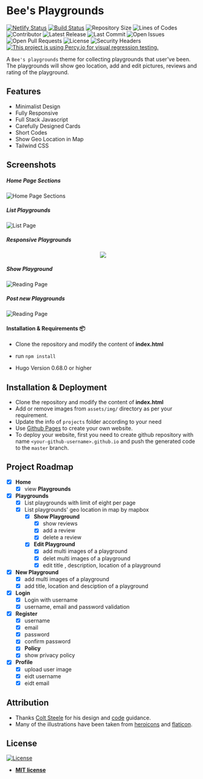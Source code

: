 # Bee's Playgrounds

[![Netlify Status](https://api.netlify.com/api/v1/badges/b1b93b02-f278-440b-ae1b-304e9f4c4ab5/deploy-status)](https://app.netlify.com/sites/toha/deploys)
[![Build Status](https://img.shields.io/endpoint.svg?url=https%3A%2F%2Factions-badge.atrox.dev%2Fhugo-toha%2Ftoha%2Fbadge%3Fref%3Dmain&style=flat)](https://actions-badge.atrox.dev/hugo-toha/toha/goto?ref=main)
![Repository Size](https://img.shields.io/github/repo-size/hugo-toha/toha)
![Lines of Codes](https://img.shields.io/tokei/lines/github/hugo-toha/toha)
![Contributor](https://img.shields.io/github/contributors/hugo-toha/toha)
![Latest Release](https://img.shields.io/github/v/release/hugo-toha/toha?include_prereleases)
![Last Commit](https://img.shields.io/github/last-commit/hugo-toha/toha)
![Open Issues](https://img.shields.io/github/issues/hugo-toha/toha?color=important)
![Open Pull Requests](https://img.shields.io/github/issues-pr/hugo-toha/toha?color=yellowgreen)
![License](https://img.shields.io/github/license/hugo-toha/toha)
![Security Headers](https://img.shields.io/security-headers?url=https%3A%2F%2Fhugo-toha.github.io%2F)
[![This project is using Percy.io for visual regression testing.](https://percy.io/static/images/percy-badge.svg)](https://percy.io/b7cb60ab/hugo-toha.github.io)

A `Bee's playgrounds` theme for collecting playgrounds that user've been. The playgrounds will show geo location, add and edit pictures, reviews and rating of the playground.

<!-- ![Thumbnail](https://raw.githubusercontent.com/hugo-toha/toha/main/images/screenshot.png) -->

<!-- - **Example Site:** [hugo-toha.github.io](https://hugo-toha.github.io) -->

## Features

- Minimalist Design
- Fully Responsive
- Full Stack Javascript
- Carefully Designed Cards
- Short Codes
- Show Geo Location in Map
- Tailwind CSS

## Screenshots


##### Home Page Sections

![Home Page Sections](https://github.com/catzzz/PlaygroundsApp/blob/main/screenshots/home.png)

##### List Playgrounds

![List Page](https://github.com/catzzz/PlaygroundsApp/blob/main/screenshots/playgrounds.png)

##### Responsive Playgrounds

<p align="center">
  <img src="https://github.com/catzzz/PlaygroundsApp/blob/main/screenshots/responsive.png" />
</p>

##### Show Playground

![Reading Page](https://github.com/catzzz/PlaygroundsApp/blob/main/screenshots/showPlaygrounds.png)

##### Post new Playgrounds

![Reading Page](https://github.com/catzzz/PlaygroundsApp/blob/main/screenshots/NewPlayground.png)

#### Installation & Requirements 📦

- Clone the repository and modify the content of <b>index.html</b> 
- run `npm install`

- Hugo Version 0.68.0 or higher

## Installation & Deployment 
- Clone the repository and modify the content of <b>index.html</b> 
- Add or remove images from `assets/img/` directory as per your requirement.
- Update the info of `projects` folder according to your need
- Use [Github Pages](https://create-react-app.dev/docs/deployment/#github-pages) to create your own website.
- To deploy your website, first you need to create github repository with name `<your-github-username>.github.io` and push the generated code to the `master` branch.

## Project Roadmap

- [x] **Home**
  - [x] view **Playgrounds**

- [x] **Playgrounds**
  - [x] List playgrounds with limit of eight per page
  - [x] List playgrounds' geo location in map by mapbox
    - [x] **Show Playground**
      - [x] show reviews
      - [x] add a review
      - [x] delete a review
    - [x] **Edit Playground**
      - [x] add multi images of a playground
      - [x] delet multi images of a playground
      - [x] edit title , description, location of a playground

- [x] **New Playground**
  - [x] add multi images of a playground
  - [x] add title, location and desciption of a playground

- [x] **Login**
  - [x] Login with username
  - [x] username, email and password validation

- [x] **Register**
  - [x] username
  - [x] email
  - [x] password
  - [x] confirm password
  - [x]  **Policy**
    - [x] show privacy policy

- [x] **Profile**
  - [x] upload user image
  - [x] eidt username
  - [x] eidt email

## Attribution

- Thanks [Colt Steele](https://github.com/Colt) for his design and [code](https://github.com/Colt/YelpCamp/tree/3ef5c4ca6aae9243b28167db3c3fb0665c3ea46a) guidance.
- Many of the illustrations have been taken from [heroicons](https://heroicons.com/) and [flaticon](https://www.flaticon.com/free-icon/playground_2334133).

## License
[![License](http://img.shields.io/:license-mit-blue.svg?style=flat-square)](http://badges.mit-license.org)

- **[MIT license](http://opensource.org/licenses/mit-license.php)**